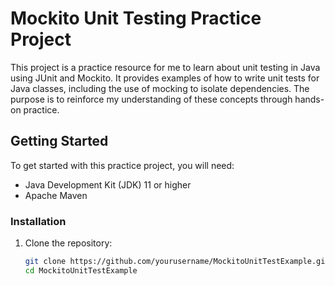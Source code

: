 # Mockito Unit Testing Practice Project

This project is a practice resource for me to learn about unit testing in Java using JUnit and Mockito. It provides examples of how to write unit tests for Java classes, including the use of mocking to isolate dependencies. The purpose is to reinforce my understanding of these concepts through hands-on practice.



## Getting Started

To get started with this practice project, you will need:

- Java Development Kit (JDK) 11 or higher
- Apache Maven

### Installation

1. Clone the repository:
   ```bash
   git clone https://github.com/yourusername/MockitoUnitTestExample.git
   cd MockitoUnitTestExample
